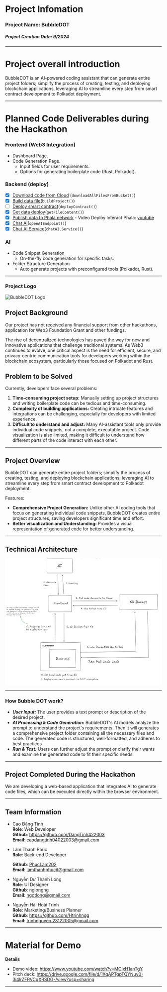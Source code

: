 
# Project Infomation

### Project Name: BubbleDOT
##### **Project Creation Date:** 9/2024

---

# **Project overall introduction**

BubbleDOT is an AI-powered coding assistant that can generate entire project folders; simplify the process of creating, testing, and deploying blockchain applications, leveraging AI to streamline every step from smart contract development to Polkadot deployment.

---

# **Planned Code Deliverables during the Hackathon**

### Frontend (Web3 Integration)
- Dashboard Page.
- Code Generation Page.     
  - Input fields for user requirements.
  - Options for generating boilerplate code (Rust, Polkadot).

### Backend (deploy)
- [x] [Download code from Cloud](https://github.com/PhucLam202/polkadot-hackathon-2024/blob/43-BubbleDOT/bangkok/43-BubbleDOT/src/BubbleDOT-BE/src/services/Download.Service.ts) (`downloadAllFilesFromBucket()`)
- [x] [Build data file](https://github.com/PhucLam202/polkadot-hackathon-2024/blob/43-BubbleDOT/bangkok/43-BubbleDOT/src/BubbleDOT-BE/src/services/build.Service.ts)(`buildProject()`) 
- [ ] [Deploy smart contract](https://github.com/PhucLam202/polkadot-hackathon-2024/blob/43-BubbleDOT/bangkok/43-BubbleDOT/src/BubbleDOT-BE/src/services/deployDD.Service.ts)(`deployContract()`) 
- [x] [Get data deploy](https://github.com/PhucLam202/polkadot-hackathon-2024/blob/43-BubbleDOT/bangkok/43-BubbleDOT/src/BubbleDOT-BE/src/services/getBuildDataFile.Service.ts)(`getFileContent()`)
- [x] [Publish data to Phala network](https://github.com/PhucLam202/Polkadot-Hackathon2024/blob/main/BubbleDOT-BE/src/configs/publish.ts)
      - Video Deploy Interact Phala: [youtube](https://youtu.be/7a5TuQ3yXY8) 
- [x] [Chat AI](https://github.com/PhucLam202/Polkadot-Hackathon2024/blob/main/BubbleDOT-BE/src/controllers/chatAI.controller.ts)(`openAIEndpoint()`)
- [x] [Chat AI Service](https://github.com/PhucLam202/Polkadot-Hackathon2024/blob/main/BubbleDOT-BE/src/services/chatAI.Service.ts)(`chatAI.Service()`)

### AI 
- Code Snippet Generation
  - On-the-fly code generation for specific tasks.
- Folder Structure Generation
  - Auto generate projects with preconfigured tools (Polkadot, Rust).
---
### **Project Logo**

<img src="./BubbleDOT-FE/public/Logo_BubbleDOT.png" alt="BubbleDOT Logo" />




## **Project Background**

Our project has not received any financial support from other hackathons, application for Web3 Foundation Grant and other fundings.

The rise of decentralized technologies has paved the way for new and innovative applications that challenge traditional systems. As Web3 continues to evolve, one critical aspect is the need for efficient, secure, and privacy-centric communication tools for developers working within the blockchain ecosystem, particularly those focused on Polkadot and Rust.

## **Problem to be Solved**

Currently, developers face several problems:

1. **Time-consuming project setup:** Manually setting up project structures and writing boilerplate code can be tedious and time-consuming. 
2. **Complexity of building applications:** Creating intricate features and integrations can be challenging, especially for developers with limited experience. 
3. **Difficult to understand and adjust:** Many AI-assistant tools only provide individual code snippets, not a complete, executable project. Code visualization is also limited, making it difficult to understand how different parts of the code interact with each other.

---

## **Project Overview**

BubbleDOT can generate entire project folders; simplify the process of creating, testing, and deploying blockchain applications, leveraging AI to streamline every step from smart contract development to Polkadot deployment.

Features:

- **Comprehensive Project Generation:** Unlike other AI coding tools that focus on generating individual code snippets, BubbleDOT creates entire project structures, saving developers significant time and effort.
- **Better visualization and Understanding:** Provides a visual representation of generated code for better understanding.

---

## **Technical Architecture**

<img src="./BubbleDOT-FE/public/Technical_Arhitecture.png" alt="Architecture BubbleDOT" />

---

### How Bubble DOT work? 

- ***User Input:*** The user provides a text prompt or description of the desired project.
- ***AI Processing & Code Generation:*** BubbleDOT's AI models analyze the prompt to understand the project's requirements. Then it will generates a comprehensive project folder containing all the necessary files and code. The generated code is structured, well-formatted, and adheres to best practices
- ***Run & Test:*** Users can further adjust the prompt or clarify their wants and examine the generated code to fit their specific needs.

---

## **Project Completed During the Hackathon**

We are developing a web-based application that integrates AI to generate code files, which can be executed directly within the browser environment.

---

## **Team Information**

- Cao Đặng Tình  
  **Role**: Web Developer  
  **Github**: https://github.com/DangTinh422003  
  **Email**: caodangtinh04022003@gmail.com  

- Lâm Thanh Phúc  
  **Role**: Back-end Developer
  
  **Github**: [PhucLam202](https://github.com/PhucLam202)  
  **Email**: lamthanhphucit@gmail.com  

- Nguyễn Dư Thành Long  
  **Role**: UI Designer  
  **Github**: nglongng  
  **Email**: ngdtlong@gmail.com  

- Nguyễn Hải Hoài Trinh  
  **Role**: Marketing/Business Planner   
  **Github**: https://github.com/Htrinhngg  
  **Email**: trinhnguyen.23122005@gmail.com  
---
# **Material for Demo**
**Details**

- Demo video: https://www.youtube.com/watch?v=MCIxH1anTgY
- Pitch deck: https://drive.google.com/file/d/1XqAPTgpTQYNuv0-3i4lrZFRVCgXRSDG-/view?usp=sharing

---

    
